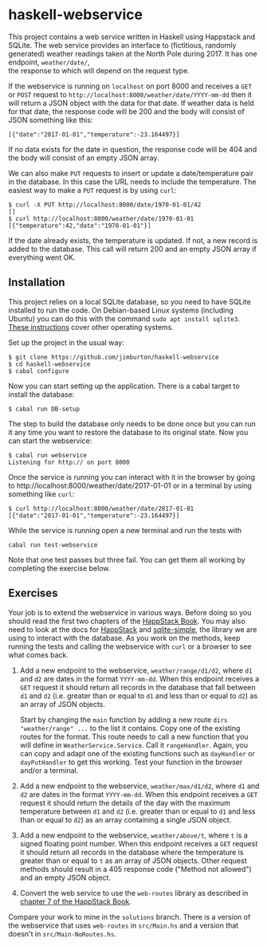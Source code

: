 # haskell-webservice

This project contains a web service written in Haskell using Happstack and SQLite.
The web service provides an interface to (fictitious, randomly generated) weather 
readings taken at the North Pole during 2017. It has one endpoint, `weather/date/`,  
the response to which will depend on the request type.

If the webservice is running on `localhost` on port 8000 and receives a `GET` or
`POST` request to `http://localhost:8000/weather/date/YYYY-mm-dd` then it will
return a JSON object with the data for that date. If weather data is held for that
date, the response code will be 200 and the body will consist of JSON something like 
this:

    [{"date":"2017-01-01","temperature":-23.164497}]

If no data exists for the date in question, the response code will be 404 and the body 
will consist of an empty JSON array.

We can also make `PUT` requests to insert or update a date/temperature pair in the database.
In this case the URL needs to include the temperature. The easiest way to make a `PUT`
request is by using `curl`:

    $ curl -X PUT http://localhost:8000/date/1970-01-01/42
	[]
	$ curl http://localhost:8000/weather/date/1970-01-01
    [{"temperature":42,"date":"1970-01-01"}]

If the date already exists, the temperature is updated. If not, a new record is added to the 
database. This call will return 200 and an empty JSON array if everything went OK.

## Installation

<!---
**If you are using Windows, you should install CygWin and use the CygWin terminal instead 
of the Windows command prompt, as several of the packages you need require a bash-like environment.**

**If you are working on this code in the labs, do not install it on a Windows drive (e.g. `~/W_DRIVE` 
or `~/M_DRIVE`), as cabal is known to have problems with Windows network shares.**
-->

This project relies on a local SQLite database, so you need to have
SQLite installed to run the code. On Debian-based Linux systems
(including Ubuntu) you can do this with the command `sudo apt install
sqlite3`. [These
instructions](https://www.sqlitetutorial.net/download-install-sqlite/)
cover other operating systems.

Set up the project in the usual way:

    $ git clone https://github.com/jimburton/haskell-webservice
    $ cd haskell-webservice
    $ cabal configure
	
Now you can start setting up the application. There is a cabal target
to install the database:

	$ cabal run DB-setup

The step to build the database only needs to be done once but you can
run it any time you want to restore the database to its original
state. Now you can start the webservice:

    $ cabal run webservice 
    Listening for http:// on port 8000


Once the service is running you can interact with it in the browser by
going to http://localhost:8000/weather/date/2017-01-01 or in a
terminal by using something like `curl`:

    $ curl http://localhost:8000/weather/date/2017-01-01
	[{"date":"2017-01-01","temperature":-23.164497}]
	
While the service is running open a new terminal and run the tests with 

    cabal run test-webservice

Note that one test passes but three fail. You can get them all
working by completing the exercise below.

## Exercises

Your job is to extend the webservice in various ways. Before doing so
you should read the first two chapters of the [HappStack
Book](http://happstack.com/docs/crashcourse/index.html).  You may also
need to look at the docs for
[HappStack](https://hackage.haskell.org/package/happstack-server) and
[sqlite-simple](https://hackage.haskell.org/package/sqlite-simple-0.4.14.0/docs/Database-SQLite-Simple.html),
the library we are using to interact with the database. As you work on
the methods, keep running the tests and calling the webservice with
`curl` or a browser to see what comes back.

1. Add a new endpoint to the webservice, `weather/range/d1/d2`, where
   `d1` and `d2` are dates in the format `YYYY-mm-dd`. When this
   endpoint receives a `GET` request it should return all records in
   the database that fall between `d1` and `d2` (i.e. greater than or
   equal to `d1` and less than or equal to `d2`) as an array of JSON
   objects.

   Start by changing the `main` function by adding a new route `dirs
   "weather/range" ...` to the list it contains. Copy one of the
   existing routes for the format. This route needs to call a new
   function that you will define in `WeatherService.Service`. Call it
   `rangeHandler`. Again, you can copy and adapt one of the existing
   functions such as `dayHandler` or `dayPutHandler` to get this
   working. Test your function in the browser and/or a terminal.

2. Add a new endpoint to the webservice, `weather/max/d1/d2`, where
   `d1` and `d2` are dates in the format `YYYY-mm-dd`. When this
   endpoint receives a `GET` request it should return the details of
   the day with the maximum temperature between `d1` and `d2`
   (i.e. greater than or equal to `d1` and less than or equal to `d2`)
   as an array containing a single JSON object.

3. Add a new endpoint to the webservice, `weather/above/t`, where `t`
   is a signed floating point number.  When this endpoint receives a
   `GET` request it should return all records in the database where
   the temperature is greater than or equal to `t` as an array of JSON
   objects. Other request methods should result in a 405 response code
   ("Method not allowed") and an empty JSON object.

4. Convert the web service to use the `web-routes` library as
   described in [chapter 7 of the HappStack
   Book](http://happstack.com/docs/crashcourse/WebRoutes.html#web-routes).

Compare your work to mine in the `solutions` branch. There is a 
version of the webservice that uses `web-routes` in `src/Main.hs`
and a version that doesn't in `src/Main-NoRoutes.hs`.
